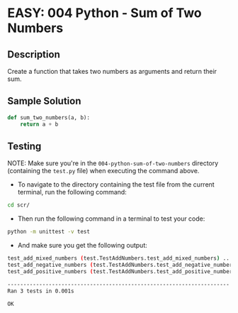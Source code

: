# EASY: 004 Python - Sum of Two Numbers

## Description

Create a function that takes two numbers as arguments and return their sum.

## Sample Solution

```python
def sum_two_numbers(a, b):
    return a + b
```

## Testing

NOTE: Make sure you're in the `004-python-sum-of-two-numbers` directory (containing the `test.py` file) when executing the command above.

- To navigate to the directory containing the test file from the current terminal, run the following command:

```bash
cd scr/
```

- Then run the following command in a terminal to test your code:

```bash
python -m unittest -v test
```

- And make sure you get the following output:

```bash
test_add_mixed_numbers (test.TestAddNumbers.test_add_mixed_numbers) ... ok
test_add_negative_numbers (test.TestAddNumbers.test_add_negative_numbers) ... ok
test_add_positive_numbers (test.TestAddNumbers.test_add_positive_numbers) ... ok

----------------------------------------------------------------------
Ran 3 tests in 0.001s

OK
```

